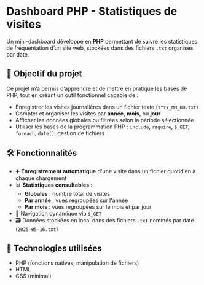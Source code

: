 # Dashboard PHP - Statistiques de visites

Un mini-dashboard développé en **PHP** permettant de suivre les statistiques de fréquentation d’un site web, stockées dans des fichiers `.txt` organisés par date.

## 🎯 Objectif du projet

Ce projet m’a permis d’apprendre et de mettre en pratique les bases de PHP, tout en créant un outil fonctionnel capable de :
- Enregistrer les visites journalières dans un fichier texte (`YYYY_MM_DD.txt`)
- Compter et organiser les visites par **année**, **mois**, ou **jour** 
- Afficher les données globales ou filtrées selon la période sélectionnée
- Utiliser les bases de la programmation PHP : `include`, `require`, `$_GET`, `foreach`, `date()`, gestion de fichiers

## 🛠️ Fonctionnalités

- ➕ **Enregistrement automatique** d'une visite dans un fichier quotidien à chaque chargement
- 📊 **Statistiques consultables** :
  - **Globales** : nombre total de visites
  - **Par année** : vues regroupées sur l'année
  - **Par mois** : vues regroupées sur le mois et par jour
- 🧩 Navigation dynamique via `$_GET`
- 🗃️ Données stockées en local dans des fichiers `.txt` nommés par date (`2025-05-16.txt`)

## 🔧 Technologies utilisées

- PHP (fonctions natives, manipulation de fichiers)
- HTML
- CSS (minimal)
